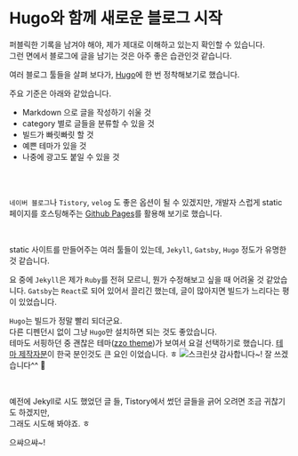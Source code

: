 # Hugo와 함께 새로운 블로그 시작


퍼블릭한 기록을 남겨야 해야, 제가 제대로 이해하고 있는지 확인할 수 있습니다.  
그런 면에서 블로그에 글을 남기는 것은 아주 좋은 습관인것 같습니다.

여러 블로그 툴들을 살펴 보다가, [Hugo](https://gohugo.io/)에 한 번 정착해보기로 했습니다.


주요 기준은 아래와 같았습니다.
- Markdown 으로 글을 작성하기 쉬울 것
- category 별로 글들을 분류할 수 있을 것
- 빌드가 빠릿빠릿 할 것
- 예쁜 테마가 있을 것
- 나중에 광고도 붙일 수 있을 것

<br/>
<br/>

`네이버 블로그`나 `Tistory`, `velog` 도 좋은 옵션이 될 수 있겠지만,
개발자 스럽게 static 페이지를 호스팅해주는 [Github Pages](https://pages.github.com/)를 활용해 보기로 했습니다.

<br/>

static 사이트를 만들어주는 여러 툴들이 있는데, `Jekyll`, `Gatsby`, `Hugo` 정도가 유명한 것 같습니다.

요 중에 `Jekyll`은 제가 `Ruby`를 전혀 모르니, 뭔가 수정해보고 싶을 때 어려울 것 같았습니다.
`Gatsby`는 `React`로 되어 있어서 끌리긴 했는데, 글이 많아지면 빌드가 느리다는 평이 있었습니다.

`Hugo`는 빌드가 정말 빨리 되더군요.  
다른 디펜던시 없이 그냥 `Hugo`만 설치하면 되는 것도 좋았습니다.  
테마도 서핑하던 중 괜찮은 테마([zzo theme](https://github.com/zzossig/hugo-theme-zzo))가 보여서 요걸 선택하기로 했습니다.
[테마 제작자분](https://zzossig.io/)이 한국 분인것도 큰 요인 이었습니다. ㅎ
![스크린샷](https://github.com/zzossig/hugo-theme-zzo/blob/master/images/screenshot.png?raw=true)
감사합니다~! 잘 쓰겠습니다^^ 🙏


<br/>

예전에 Jekyll로 시도 했었던 글 들, Tistory에서 썼던 글들을 긁어 오려면 조금 귀찮기도 하겠지만,  
그래도 시도해 봐야죠. ㅎ

으쌰으쌰~!

